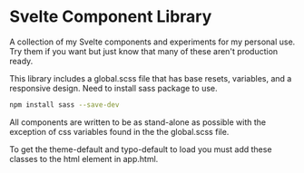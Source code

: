 # Svelte Component Library

A collection of my Svelte components and experiments for my personal use. Try them if you want but just know that many of these aren't production ready.

This library includes a global.scss file that has base resets, variables, and a responsive design. Need to install sass package to use.

```bash
npm install sass --save-dev
```

All components are written to be as stand-alone as possible with the exception of css variables found in the the global.scss file.

To get the theme-default and typo-default to load you must add these classes to the html element in app.html.

